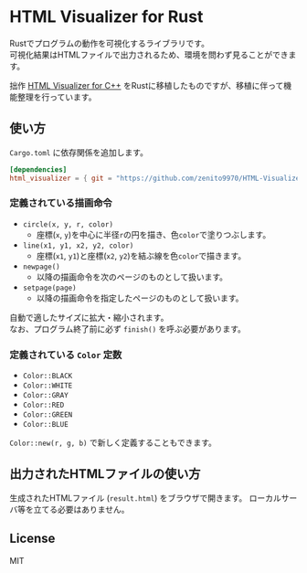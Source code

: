 # HTML Visualizer for Rust

Rustでプログラムの動作を可視化するライブラリです。  
可視化結果はHTMLファイルで出力されるため、環境を問わず見ることができます。

拙作 [HTML Visualizer for C++](https://github.com/zenito9970/HTML-Visualizer) をRustに移植したものですが、移植に伴って機能整理を行っています。

## 使い方

`Cargo.toml` に依存関係を追加します。

```toml
[dependencies]
html_visualizer = { git = "https://github.com/zenito9970/HTML-Visualizer-rs.git" }
```

### 定義されている描画命令

- `circle(x, y, r, color)`
    - 座標(`x`, `y`)を中心に半径`r`の円を描き、色`color`で塗りつぶします。
- `line(x1, y1, x2, y2, color)`
    - 座標(`x1`, `y1`)と座標(`x2`, `y2`)を結ぶ線を色`color`で描きます。
- `newpage()`
    - 以降の描画命令を次のページのものとして扱います。
- `setpage(page)`
    - 以降の描画命令を指定したページのものとして扱います。

自動で適したサイズに拡大・縮小されます。  
なお、プログラム終了前に必ず `finish()` を呼ぶ必要があります。

### 定義されている `Color` 定数

- `Color::BLACK`
- `Color::WHITE`
- `Color::GRAY`
- `Color::RED`
- `Color::GREEN`
- `Color::BLUE`

`Color::new(r, g, b)` で新しく定義することもできます。

## 出力されたHTMLファイルの使い方

生成されたHTMLファイル (`result.html`) をブラウザで開きます。
ローカルサーバ等を立てる必要はありません。

## License

MIT
